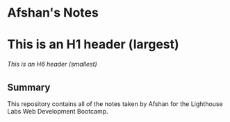 # Afshan's Notes
# This is an H1 header (largest)
###### This is an H6 header (smallest)
## Summary 

This repository contains all of the notes taken by Afshan for the Lighthouse Labs Web Development Bootcamp.